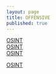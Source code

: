 ```yaml
---
layout: page
title: OFFENSIVE
published: true
---
```

                                
<a href="{{ site.baseurl }}/2021-01-30-OSINT.md">OSINT</a><br>
<a href="{{ site.baseurl }}/_posts/2021-01-30-OSINT.md">OSINT</a><br>
<a href="{{ site.baseurl }}/0ffSecVault.github.io/_posts/2021-01-30-OSINT.md">OSINT</a><br>

<a href="{{ site.baseurl }}{{ post.url }}/_posts/2021-01-30-OSINT.md">OSINT</a>

